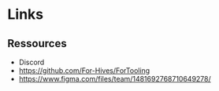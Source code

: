 # Links

## Ressources

- Discord
- https://github.com/For-Hives/ForTooling
- https://www.figma.com/files/team/1481692768710649278/
